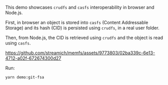 This demo showcases `crudfs` and `casfs` interoperability in browser and Node.js.

First, in browser an object is stored into `casfs` (Content Addressable Storage)
and its hash (CID) is persisted using `crudfs`, in a real user folder.

Then, from Node.js, the CID is retrieved using `crudfs` and the object is read
using `casfs`.

https://github.com/streamich/memfs/assets/9773803/02ba339c-6e13-4712-a02f-672674300d27


Run:

```
yarn demo:git-fsa
```
